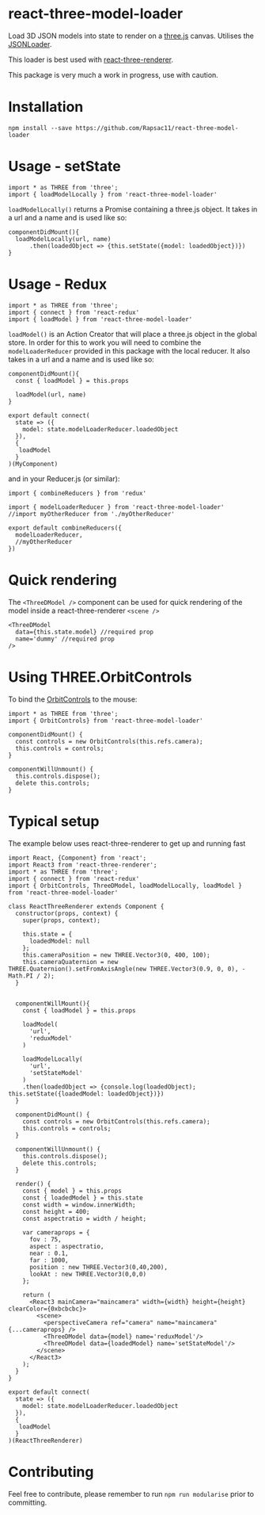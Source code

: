 # react-three-model-loader

Load 3D JSON models into state to render on a [three.js](http://threejs.org/) canvas. Utilises the [JSONLoader](https://threejs.org/docs/#api/loaders/JSONLoader).

This loader is best used with [react-three-renderer](https://github.com/toxicFork/react-three-renderer).

This package is very much a work in progress, use with caution.

Installation
=============
```
npm install --save https://github.com/Rapsac11/react-three-model-loader
```

Usage - setState
=============
```
import * as THREE from 'three';
import { loadModelLocally } from 'react-three-model-loader'
```

`loadModelLocally()` returns a Promise containing a three.js object. It takes in a url and a name and is used like so:

```
componentDidMount(){
  loadModelLocally(url, name)
      .then(loadedObject => {this.setState({model: loadedObject})})
}
```

Usage - Redux
=============
```
import * as THREE from 'three';
import { connect } from 'react-redux'
import { loadModel } from 'react-three-model-loader'
```

`loadModel()` is an Action Creator that will place a three.js object in the global store. In order for this to work you will need to combine the `modelLoaderReducer` provided in this package with the local reducer. It also takes in a url and a name and is used like so:

```
componentDidMount(){
  const { loadModel } = this.props

  loadModel(url, name)
}

export default connect(
  state => ({
    model: state.modelLoaderReducer.loadedObject
  }),
  {
   loadModel
  }
)(MyComponent)
```

and in your Reducer.js (or similar):

```
import { combineReducers } from 'redux'

import { modelLoaderReducer } from 'react-three-model-loader'
//import myOtherReducer from './myOtherReducer'

export default combineReducers({
  modelLoaderReducer,
  //myOtherReducer
})
```
Quick rendering
=============
The `<ThreeDModel />` component can be used for quick rendering of the model inside a react-three-renderer `<scene />`

```
<ThreeDModel
  data={this.state.model} //required prop
  name='dummy' //required prop
/>
```

Using THREE.OrbitControls
=============
To bind the [OrbitControls](https://threejs.org/docs/#examples/controls/OrbitControls) to the mouse:

```
import * as THREE from 'three';
import { OrbitControls} from 'react-three-model-loader'

componentDidMount() {
  const controls = new OrbitControls(this.refs.camera);
  this.controls = controls;
}

componentWillUnmount() {
  this.controls.dispose();
  delete this.controls;
}
```

Typical setup
=============
The example below uses react-three-renderer to get up and running fast
```
import React, {Component} from 'react';
import React3 from 'react-three-renderer';
import * as THREE from 'three';
import { connect } from 'react-redux'
import { OrbitControls, ThreeDModel, loadModelLocally, loadModel } from 'react-three-model-loader'

class ReactThreeRenderer extends Component {
  constructor(props, context) {
    super(props, context);

    this.state = {
      loadedModel: null
    };
    this.cameraPosition = new THREE.Vector3(0, 400, 100);
    this.cameraQuaternion = new THREE.Quaternion().setFromAxisAngle(new THREE.Vector3(0.9, 0, 0), -Math.PI / 2);
  }


  componentWillMount(){
    const { loadModel } = this.props

    loadModel(
      'url',
      'reduxModel'
    )

    loadModelLocally(
      'url',
      'setStateModel'
    )
    .then(loadedObject => {console.log(loadedObject); this.setState({loadedModel: loadedObject})})
  }

  componentDidMount() {
    const controls = new OrbitControls(this.refs.camera);
    this.controls = controls;
  }

  componentWillUnmount() {
    this.controls.dispose();
    delete this.controls;
  }

  render() {
    const { model } = this.props
    const { loadedModel } = this.state
    const width = window.innerWidth;
    const height = 400;
    const aspectratio = width / height;

    var cameraprops = {
      fov : 75,
      aspect : aspectratio,
      near : 0.1,
      far : 1000,
      position : new THREE.Vector3(0,40,200),
      lookAt : new THREE.Vector3(0,0,0)
    };

    return (
      <React3 mainCamera="maincamera" width={width} height={height} clearColor={0xbcbcbc}>
        <scene>
          <perspectiveCamera ref="camera" name="maincamera" {...cameraprops} />
          <ThreeDModel data={model} name='reduxModel'/>
          <ThreeDModel data={loadedModel} name='setStateModel'/>
        </scene>
      </React3>
    );
  }
}

export default connect(
  state => ({
    model: state.modelLoaderReducer.loadedObject
  }),
  {
   loadModel
  }
)(ReactThreeRenderer)

```

Contributing
=============
Feel free to contribute, please remember to run `npm run modularise` prior to committing.
